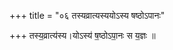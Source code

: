 +++
title = "०६ तस्यव्रात्यस्ययोऽस्य षष्ठोऽपानः"

+++
तस्य॒व्रात्य॑स्य।योऽस्य॑ ष॒ष्ठोऽपा॒नः स य॒ज्ञः ॥
